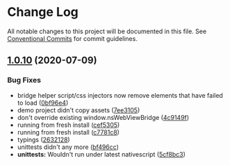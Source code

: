 # Change Log

All notable changes to this project will be documented in this file.
See [Conventional Commits](https://conventionalcommits.org) for commit guidelines.

## [1.0.10](https://github.com/farfromrefug/nativescript-advanced-webview/compare/v5.2.0...v1.0.10) (2020-07-09)


### Bug Fixes

* bridge helper script/css injectors now remove elements that have failed to load ([0bf96e4](https://github.com/farfromrefug/nativescript-advanced-webview/commit/0bf96e43b2521ab4e43af13342565d6dcafee7d1))
* demo project didn't copy assets ([7ee3105](https://github.com/farfromrefug/nativescript-advanced-webview/commit/7ee31054a90b0596d75eb99dfd0546f40032b1aa))
* don't override existing window.nsWebViewBridge ([4c9149f](https://github.com/farfromrefug/nativescript-advanced-webview/commit/4c9149fb996426fe9c6ee8ae0503cd2fa54069d3))
* running from fresh install ([cef5305](https://github.com/farfromrefug/nativescript-advanced-webview/commit/cef5305634f75128d82c5f1556745a33f6a7d925))
* running from fresh install ([c7781c8](https://github.com/farfromrefug/nativescript-advanced-webview/commit/c7781c80cf94a3da9d912f7dc0004b4d5cfe87d6))
* typings ([2632128](https://github.com/farfromrefug/nativescript-advanced-webview/commit/26321282d6bbb58454fdc704e0e9ed5ddb95c44b))
* unittests didn't any more ([bf496cc](https://github.com/farfromrefug/nativescript-advanced-webview/commit/bf496cc2ab3126dc056605b84de6e2ee45a85952))
* **unittests:** Wouldn't run under latest nativescript ([5cf8bc3](https://github.com/farfromrefug/nativescript-advanced-webview/commit/5cf8bc3a223203a573a978ca557f8af6bdbd65e3))
